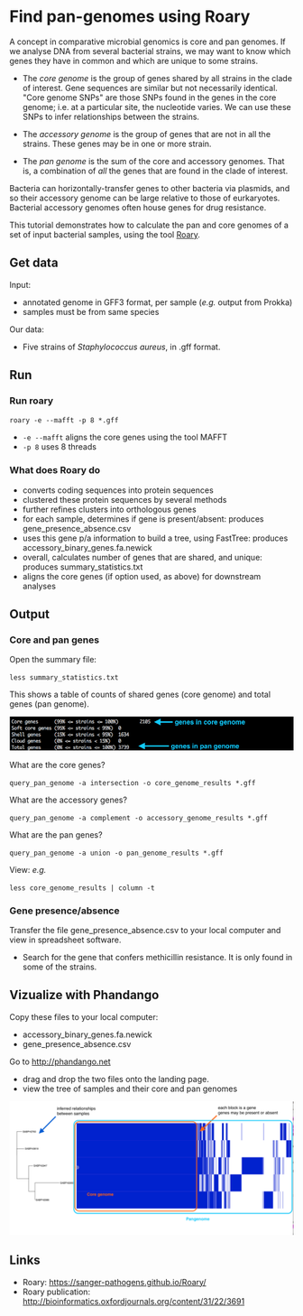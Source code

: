 # Find pan-genomes using Roary

A concept in comparative microbial genomics is core and pan genomes. If we analyse DNA from several bacterial strains, we may want to know which genes they have in common and which are unique to some strains.

- The *core genome* is the group of genes shared by all strains in the clade of interest. Gene sequences are similar but not necessarily identical. "Core genome SNPs" are those SNPs found in the genes in the core genome; i.e. at a particular site, the nucleotide varies. We can use these SNPs to infer relationships between the strains.

- The *accessory genome* is the group of genes that are not in all the strains. These genes may be in one or more strain.

- The *pan genome* is the sum of the core and accessory genomes. That is, a combination of *all* the genes that are found in the clade of interest.

Bacteria can horizontally-transfer genes to other bacteria via plasmids, and so their accessory genome can be large relative to those of eurkaryotes. Bacterial accessory genomes often house genes for drug resistance.

This tutorial demonstrates how to calculate the pan and core genomes of a set of input bacterial samples, using the tool [Roary](https://sanger-pathogens.github.io/Roary/).


## Get data

Input:

- annotated genome in GFF3 format, per sample (*e.g.* output from Prokka)
- samples must be from same species

Our data:
<!-- location: mdu server/roary_tutorial: the 5 staph aureus samples from the sepsis-done folder. i.e. these genomes and annotations might have since been updated -->

<!-- note: BPA data upload split genomes into chromosome and plasmids. The ones here are combined and not necessarily identical to those in the BPA set -->

- Five strains of *Staphylococcus aureus*, in .gff format.
<!-- note: I don't know if these all have unique locus tags for the gene IDs. Could re-run in prokka with this locus tag, e.g.:
prokka --kingdom Bacteria --outdir prokka_GCA_000008285 --genus Listeria --locustag GCA_000008285 GCA_000008285.1_ASM828v1_genomic.fna
-->



## Run

### Run roary

```text
roary -e --mafft -p 8 *.gff
```

- `-e --mafft` aligns the core genes using the tool MAFFT
- `-p 8` uses 8 threads


### What does Roary do

- converts coding sequences into protein sequences
- clustered these protein sequences by several methods
- further refines clusters into orthologous genes
- for each sample, determines if gene is present/absent: produces <fn>gene_presence_absence.csv</fn>
- uses this gene p/a information to build a tree, using FastTree: produces <fn>accessory_binary_genes.fa.newick</fn>
- overall, calculates number of genes that are shared, and unique: produces <fn>summary_statistics.txt</fn>
- aligns the core genes (if option used, as above) for downstream analyses


## Output

### Core and pan genes

Open the summary file:

`less summary_statistics.txt`

This shows a table of counts of shared genes (core genome) and total genes (pan genome).

![stats](images/summary.png)


What are the core genes?

`query_pan_genome -a intersection -o core_genome_results *.gff`

What are the accessory genes?

`query_pan_genome -a complement -o accessory_genome_results *.gff`

What are the pan genes?

`query_pan_genome -a union -o pan_genome_results *.gff`


View: *e.g.*

`less core_genome_results | column -t`


### Gene presence/absence

Transfer the file <fn>gene_presence_absence.csv</fn> to your local computer and view in spreadsheet software.

- Search for the gene that confers methicillin resistance. It is only found in some of the strains.

<!-- ### Optional: Build a tree of core genome SNPs
- core genes only: the snps can be used to build a tree
FastTree? -->


## Vizualize with Phandango

Copy these files to your local computer:

- <fn>accessory_binary_genes.fa.newick</fn>
- <fn>gene_presence_absence.csv</fn>

Go to <http://phandango.net>

- drag and drop the two files onto the landing page.
- view the tree of samples and their core and pan genomes

![phandango](images/phandango.png)


## Links

- Roary: <https://sanger-pathogens.github.io/Roary/>
- Roary publication: <http://bioinformatics.oxfordjournals.org/content/31/22/3691>
